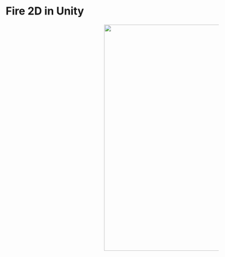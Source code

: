 # Fire 2D in Unity

<div style="margin-left:200px;">
<img src="https://github.com/josemorval/Fire2D/blob/master/img/fire2d.gif" width="600" style="margin-left:20%"/>
</div>
